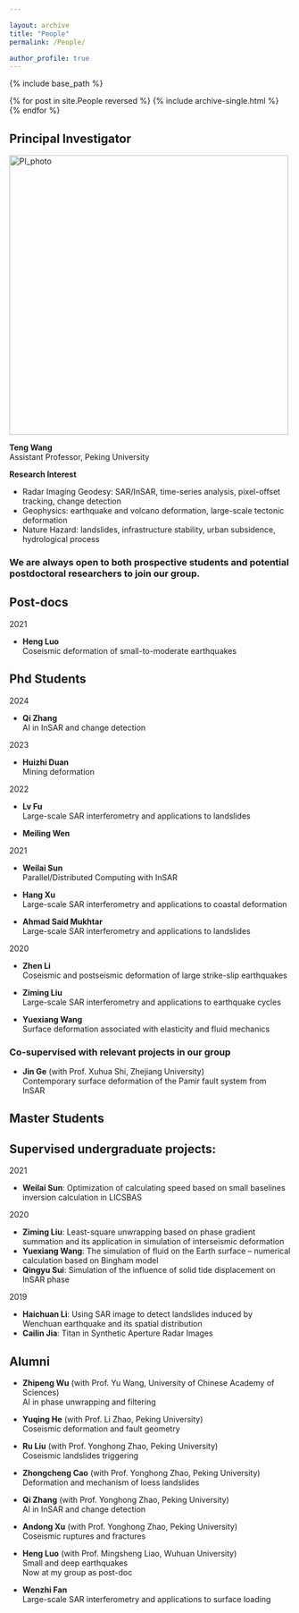 ```yaml
---

layout: archive
title: "People"
permalink: /People/

author_profile: true
---
```


{% include base_path %}

{% for post in site.People reversed %}
  {% include archive-single.html %}
{% endfor %}


## Principal Investigator

<div style="text-align: left;"> <img src="/images/PI_photo.jpg" alt="PI_photo" width = "500"> </div>  

**Teng Wang**  
Assistant Professor, Peking University  


**Research Interest**

* Radar Imaging Geodesy: SAR/InSAR, time-series analysis, pixel-offset tracking, change detection
* Geophysics: earthquake and volcano deformation, large-scale tectonic deformation
* Nature Hazard: landslides, infrastructure stability, urban subsidence, hydrological process

### **We are always open to both prospective students and potential postdoctoral researchers to join our group.**

## Post-docs

2021

* **Heng Luo**  
  Coseismic deformation of small-to-moderate earthquakes
  

## Phd Students

2024

* **Qi Zhang**  
  AI in InSAR and change detection

2023

* **Huizhi Duan**  
  Mining deformation

2022

* **Lv Fu**  
  Large-scale SAR interferometry and applications to landslides  
  
* **Meiling Wen**  
 
2021  

* **Weilai Sun**  
  Parallel/Distributed Computing with InSAR
  
* **Hang Xu**  
  Large-scale SAR interferometry and applications to coastal deformation

* **Ahmad Said Mukhtar**  
  Large-scale SAR interferometry and applications to landslides

2020  

* **Zhen Li**  
  Coseismic and postseismic deformation of large strike-slip earthquakes

* **Ziming Liu**  
  Large-scale SAR interferometry and applications to earthquake cycles   

* **Yuexiang Wang**  
  Surface deformation associated with elasticity and fluid mechanics  
  

### **Co-supervised with relevant projects in our group**

* **Jin Ge** (with Prof. Xuhua Shi, Zhejiang University)  
  Contemporary surface deformation of the Pamir fault system from InSAR  


## Master Students


 
## Supervised undergraduate projects:
2021
* **Weilai Sun**: Optimization of calculating speed based on small baselines inversion calculation in LICSBAS

2020  

* **Ziming Liu**: Least-square unwrapping based on phase gradient summation and its application in simulation of interseismic deformation  
* **Yuexiang Wang**: The simulation of fluid on the Earth surface – numerical calculation based on Bingham model  
* **Qingyu Sui**: Simulation of the influence of solid tide displacement on InSAR phase  

2019  

* **Haichuan Li**: Using SAR image to detect landslides induced by Wenchuan earthquake and its spatial distribution  
* **Cailin Jia**: Titan in Synthetic Aperture Radar Images  

## Alumni

<style type="text/css">
a:link,a:visited{
 text-decoration:none;  /*超链接无下划线*/
 /*color: #494e52*/
}
a:hover{
 text-decoration:underline;  /*鼠标放上去有下划线*/
 color: red
}</style>

* **<a href="https://wuzhipeng.cn/">Zhipeng Wu</a>** (with Prof. Yu Wang, University of Chinese Academy of Sciences)   
  AI in phase unwrapping and filtering   

* **Yuqing He** (with Prof. Li Zhao, Peking University)  
  Coseismic deformation and fault geometry    
  
* **Ru Liu** (with Prof. Yonghong Zhao, Peking University)  
 Coseismic landslides triggering

* **Zhongcheng Cao** (with Prof. Yonghong Zhao, Peking University)  
  Deformation and mechanism of loess landslides
  
* **Qi Zhang** (with Prof. Yonghong Zhao, Peking University)  
 AI in InSAR and change detection  

* **Andong Xu** (with Prof. Yonghong Zhao, Peking University)  
Coseismic ruptures and fractures

* **Heng Luo** (with Prof. Mingsheng Liao, Wuhuan University)  
 Small and deep earthquakes  
 Now at my group as post-doc

* **Wenzhi Fan**   
  Large-scale SAR interferometry and applications to surface loading  
